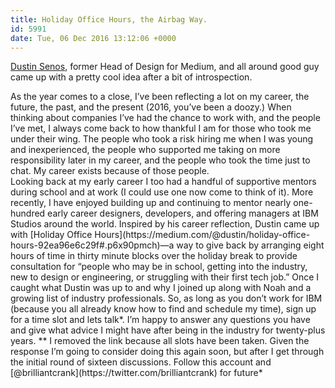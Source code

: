 ```yaml
---
title: Holiday Office Hours, the Airbag Way.
id: 5991
date: Tue, 06 Dec 2016 13:12:06 +0000
---
```


[Dustin Senos](https://medium.com/@dustin/holiday-office-hours-92ea96e6c29f), former Head of Design for Medium, and all around good guy came up with a pretty cool idea after a bit of introspection.

<div class="quote">As the year comes to a close, I’ve been reflecting a lot on my career, the future, the past, and the present (2016, you’ve been a doozy.) When thinking about companies I’ve had the chance to work with, and the people I’ve met, I always come back to how thankful I am for those who took me under their wing. The people who took a risk hiring me when I was young and inexperienced, the people who supported me taking on more responsibility later in my career, and the people who took the time just to chat. My career exists because of those people.</div>Looking back at my early career I too had a handful of supportive mentors during school and at work (I could use one now come to think of it). More recently, I have enjoyed building up and continuing to mentor nearly one-hundred early career designers, developers, and offering managers at <span class="caps">IBM</span> Studios around the world.  
 Inspired by his career reflection, Dustin came up with [Holiday Office Hours](https://medium.com/@dustin/holiday-office-hours-92ea96e6c29f#.p6x90pmch)—a way to give back by arranging eight hours of time in thirty minute blocks over the holiday break to provide consultation for “people who may be in school, getting into the industry, new to design or engineering, or struggling with their first tech job.”  
 Once I caught what Dustin was up to and why I joined up along with Noah and a growing list of industry professionals.  
 So, as long as you don’t work for IBM (because you all already know how to find and schedule my time), sign up for a time slot and lets talk*. I’m happy to answer any questions you have and give what advice I might have after being in the industry for twenty-plus years.  
** I removed the link because all slots have been taken. Given the response I’m going to consider doing this again soon, but after I get through the initial round of sixteen discussions. Follow this account and [@brilliantcrank](https://twitter.com/brilliantcrank) for future*


